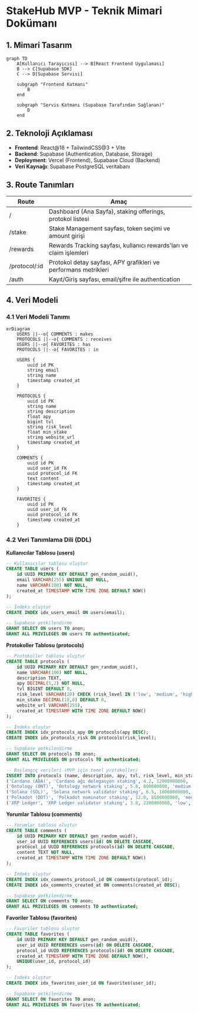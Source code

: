 # StakeHub MVP - Teknik Mimari Dokümanı

## 1. Mimari Tasarım

```mermaid
graph TD
    A[Kullanıcı Tarayıcısı] --> B[React Frontend Uygulaması]
    B --> C[Supabase SDK]
    C --> D[Supabase Servisi]
    
    subgraph "Frontend Katmanı"
        B
    end
    
    subgraph "Servis Katmanı (Supabase Tarafından Sağlanan)"
        D
    end
```

## 2. Teknoloji Açıklaması

- **Frontend**: React@18 + TailwindCSS@3 + Vite
- **Backend**: Supabase (Authentication, Database, Storage)
- **Deployment**: Vercel (Frontend), Supabase Cloud (Backend)
- **Veri Kaynağı**: Supabase PostgreSQL veritabanı

## 3. Route Tanımları

| Route | Amaç |
|-------|------|
| / | Dashboard (Ana Sayfa), staking offerings, protokol listesi |
| /stake | Stake Management sayfası, token seçimi ve amount girişi |
| /rewards | Rewards Tracking sayfası, kullanıcı rewards'ları ve claim işlemleri |
| /protocol/:id | Protokol detay sayfası, APY grafikleri ve performans metrikleri |
| /auth | Kayıt/Giriş sayfası, email/şifre ile authentication |

## 4. Veri Modeli

### 4.1 Veri Modeli Tanımı

```mermaid
erDiagram
    USERS ||--o{ COMMENTS : makes
    PROTOCOLS ||--o{ COMMENTS : receives
    USERS ||--o{ FAVORITES : has
    PROTOCOLS ||--o{ FAVORITES : in
    
    USERS {
        uuid id PK
        string email
        string name
        timestamp created_at
    }
    
    PROTOCOLS {
        uuid id PK
        string name
        string description
        float apy
        bigint tvl
        string risk_level
        float min_stake
        string website_url
        timestamp created_at
    }
    
    COMMENTS {
        uuid id PK
        uuid user_id FK
        uuid protocol_id FK
        text content
        timestamp created_at
    }
    
    FAVORITES {
        uuid id PK
        uuid user_id FK
        uuid protocol_id FK
        timestamp created_at
    }
```

### 4.2 Veri Tanımlama Dili (DDL)

**Kullanıcılar Tablosu (users)**
```sql
-- Kullanıcılar tablosu oluştur
CREATE TABLE users (
    id UUID PRIMARY KEY DEFAULT gen_random_uuid(),
    email VARCHAR(255) UNIQUE NOT NULL,
    name VARCHAR(100) NOT NULL,
    created_at TIMESTAMP WITH TIME ZONE DEFAULT NOW()
);

-- İndeks oluştur
CREATE INDEX idx_users_email ON users(email);

-- Supabase yetkilendirme
GRANT SELECT ON users TO anon;
GRANT ALL PRIVILEGES ON users TO authenticated;
```

**Protokoller Tablosu (protocols)**
```sql
-- Protokoller tablosu oluştur
CREATE TABLE protocols (
    id UUID PRIMARY KEY DEFAULT gen_random_uuid(),
    name VARCHAR(100) NOT NULL,
    description TEXT,
    apy DECIMAL(5,2) NOT NULL,
    tvl BIGINT DEFAULT 0,
    risk_level VARCHAR(20) CHECK (risk_level IN ('low', 'medium', 'high')),
    min_stake DECIMAL(18,8) DEFAULT 0,
    website_url VARCHAR(255),
    created_at TIMESTAMP WITH TIME ZONE DEFAULT NOW()
);

-- İndeks oluştur
CREATE INDEX idx_protocols_apy ON protocols(apy DESC);
CREATE INDEX idx_protocols_risk ON protocols(risk_level);

-- Supabase yetkilendirme
GRANT SELECT ON protocols TO anon;
GRANT ALL PRIVILEGES ON protocols TO authenticated;

-- Başlangıç verileri (MVP için temel protokoller)
INSERT INTO protocols (name, description, apy, tvl, risk_level, min_stake, website_url) VALUES
('Cardano (ADA)', 'Cardano ağı delegasyon staking', 4.2, 12000000000, 'low', 10, 'https://cardano.org'),
('Ontology (ONT)', 'Ontology network staking', 5.8, 800000000, 'medium', 500, 'https://ont.io'),
('Solana (SOL)', 'Solana network validator staking', 6.5, 18000000000, 'medium', 1, 'https://solana.com'),
('Polkadot (DOT)', 'Polkadot nominator staking', 12.0, 8500000000, 'medium', 120, 'https://polkadot.network'),
('XRP Ledger', 'XRP Ledger validator staking', 3.8, 2200000000, 'low', 200, 'https://xrpl.org');
```

**Yorumlar Tablosu (comments)**
```sql
-- Yorumlar tablosu oluştur
CREATE TABLE comments (
    id UUID PRIMARY KEY DEFAULT gen_random_uuid(),
    user_id UUID REFERENCES users(id) ON DELETE CASCADE,
    protocol_id UUID REFERENCES protocols(id) ON DELETE CASCADE,
    content TEXT NOT NULL,
    created_at TIMESTAMP WITH TIME ZONE DEFAULT NOW()
);

-- İndeks oluştur
CREATE INDEX idx_comments_protocol_id ON comments(protocol_id);
CREATE INDEX idx_comments_created_at ON comments(created_at DESC);

-- Supabase yetkilendirme
GRANT SELECT ON comments TO anon;
GRANT ALL PRIVILEGES ON comments TO authenticated;
```

**Favoriler Tablosu (favorites)**
```sql
-- Favoriler tablosu oluştur
CREATE TABLE favorites (
    id UUID PRIMARY KEY DEFAULT gen_random_uuid(),
    user_id UUID REFERENCES users(id) ON DELETE CASCADE,
    protocol_id UUID REFERENCES protocols(id) ON DELETE CASCADE,
    created_at TIMESTAMP WITH TIME ZONE DEFAULT NOW(),
    UNIQUE(user_id, protocol_id)
);

-- İndeks oluştur
CREATE INDEX idx_favorites_user_id ON favorites(user_id);

-- Supabase yetkilendirme
GRANT SELECT ON favorites TO anon;
GRANT ALL PRIVILEGES ON favorites TO authenticated;
```